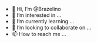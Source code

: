 - 👋 Hi, I’m @Brazelino
- 👀 I’m interested in ...
- 🌱 I’m currently learning ...
- 💞️ I’m looking to collaborate on ...
- 📫 How to reach me ...

<!---
Brazelino/Brazelino is a ✨ special ✨ repository because its `README.md` (this file) appears on your GitHub profile.
You can click the Preview link to take a look at your changes.
--->

